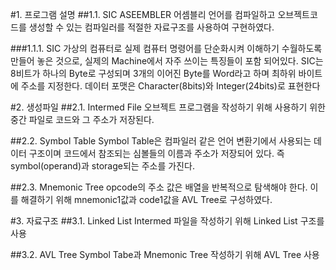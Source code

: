 #1. 프로그램 설명
##1.1. SIC ASEEMBLER
어셈블리 언어를 컴파일하고 오브젝트코드를 생성할 수 있는 컴파일러를 적절한 자료구조를 사용하여 구현하였다.

###1.1.1. SIC
가상의 컴퓨터로 실제 컴퓨터 명령어를 단순화시켜 이해하기 수월하도록 만들어 놓은 것으로, 실제의 Machine에서 자주 쓰이는 특징들이 포함 되어있다.
SIC는 8비트가 하나의 Byte로 구성되며 3개의 이어진 Byte를 Word라고 하며 최하위 바이트에 주소를 지정한다. 데이터 포맷은 Character(8bits)와 Integer(24bits)로 표현한다

#2. 생성파일
##2.1. Intermed File
오브젝트 프로그램을 작성하기 위해 사용하기 위한 중간 파일로 코드와 그 주소가 저장된다.

##2.2. Symbol Table
Symbol Table은 컴파일러 같은 언어 변환기에서 사용되는 데이터 구조이며 코드에서 참조되는 심볼들의 이름과 주소가 저장되어 있다. 즉 symbol(operand)과 storage되는 주소를 가진다. 

##2.3. Mnemonic Tree
opcode의 주소 값은 배열을 반복적으로 탐색해야 한다. 이를 해결하기 위해 mnemonic1값과 code1값을 AVL Tree로 구성하였다.

#3. 자료구조
##3.1. Linked List
Intermed 파일을 작성하기 위해 Linked List 구조를 사용

##3.2. AVL Tree
Symbol Tabe과 Mnemonic Tree 작성하기 위해 AVL Tree 사용





